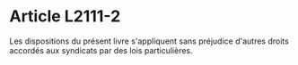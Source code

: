 # Article L2111-2

Les dispositions du présent livre s'appliquent sans préjudice d'autres droits accordés aux syndicats par des lois particulières.